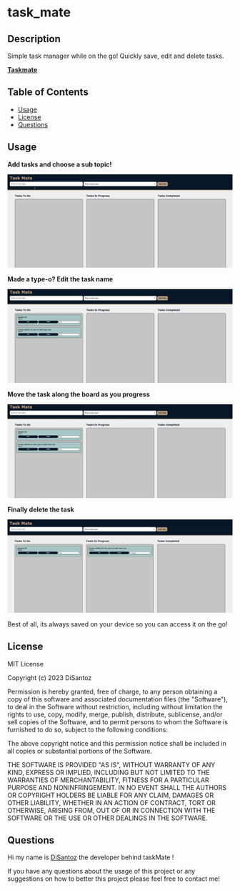 # task_mate

## Description

Simple task manager while on the go! Quickly save, edit and delete tasks.

[**Taskmate**](http://taskmate.io/)

## Table of Contents

- [Usage](#usage)
- [License](#license)
- [Questions](#questions)

## Usage

**Add tasks and choose a sub topic!**

![add task](./assets/gifs/add-task.gif)

**Made a type-o? Edit the task name**

![edit task](./assets/gifs/edit.gif)

**Move the task along the board as you progress**

![delete task](./assets/gifs/delete.gif)

**Finally delete the task**

![save and load tasks](./assets/gifs/save.gif)

Best of all, its always saved on your device so you can access it on the go!

## License

MIT License

Copyright (c) 2023 DiSantoz

Permission is hereby granted, free of charge, to any person obtaining a copy
of this software and associated documentation files (the "Software"), to deal
in the Software without restriction, including without limitation the rights
to use, copy, modify, merge, publish, distribute, sublicense, and/or sell
copies of the Software, and to permit persons to whom the Software is
furnished to do so, subject to the following conditions:

The above copyright notice and this permission notice shall be included in all
copies or substantial portions of the Software.

THE SOFTWARE IS PROVIDED "AS IS", WITHOUT WARRANTY OF ANY KIND, EXPRESS OR
IMPLIED, INCLUDING BUT NOT LIMITED TO THE WARRANTIES OF MERCHANTABILITY,
FITNESS FOR A PARTICULAR PURPOSE AND NONINFRINGEMENT. IN NO EVENT SHALL THE
AUTHORS OR COPYRIGHT HOLDERS BE LIABLE FOR ANY CLAIM, DAMAGES OR OTHER
LIABILITY, WHETHER IN AN ACTION OF CONTRACT, TORT OR OTHERWISE, ARISING FROM,
OUT OF OR IN CONNECTION WITH THE SOFTWARE OR THE USE OR OTHER DEALINGS IN THE
SOFTWARE.

## Questions

Hi my name is [DiSantoz](https://github.com/DiSantoz) the developer behind taskMate !

If you have any questions about the usage of this project or any suggestions on how to better this project please feel free to contact me!
